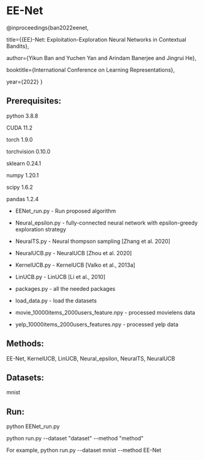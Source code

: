 
# EE-Net

@inproceedings{ban2022eenet,

title={{EE}-Net: Exploitation-Exploration Neural Networks in Contextual Bandits},

author={Yikun Ban and Yuchen Yan and Arindam Banerjee and Jingrui He},

booktitle={International Conference on Learning Representations},

year={2022}
}


## Prerequisites: 

python 3.8.8

CUDA 11.2

torch 1.9.0

torchvision 0.10.0

sklearn 0.24.1

numpy 1.20.1

scipy 1.6.2

pandas 1.2.4




* EENet_run.py  - Run proposed algorithm 
* Neural_epsilon.py - fully-connected neural network with epsilon-greedy exploration strategy
* NeuralTS.py - Neural thompson sampling  [Zhang et al. 2020]
* NeuralUCB.py - NeuralUCB [Zhou et al. 2020]
* KernelUCB.py - KernelUCB [Valko et al., 2013a]
* LinUCB.py - LinUCB [Li et al., 2010]

* packages.py - all the needed packages
* load_data.py - load the datasets
* movie_10000items_2000users_feature.npy - processed movielens data
* yelp_10000items_2000users_features.npy - processed yelp data


## Methods:
EE-Net, KernelUCB, LinUCB, Neural_epsilon, NeuralTS, NeuralUCB 


## Datasets:
mnist


## Run:
python EENet_run.py

python run.py --dataset "dataset" --method "method"

For example, python run.py --dataset mnist --method EE-Net   
